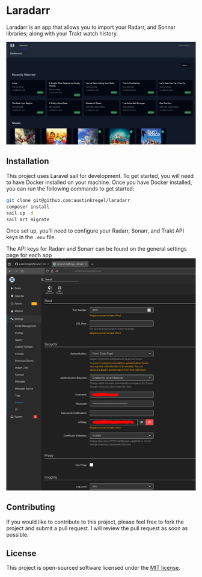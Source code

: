 # Laradarr
Laradarr is an app that allows you to import your Radarr, and Sonnar libraries; along with your Trakt watch history.


![preview-of-laradarr.png](storage/preview-of-app.png)
## Installation
This project uses Laravel sail for development. To get started, you will need to have Docker installed on your machine. Once you have Docker installed, you can run the following commands to get started:

```bash
git clone git@github.com:austinkregel/laradarr
composer install
sail up -d
sail art migrate
```

Once set up, you'll need to configure your Radarr, Sonarr, and Trakt API keys in the `.env` file. 

The API keys for Radarr and Sonarr can be found on the general settings page for each app
![general-settings-page-sonarr.png](storage/general-settings-page-sonarr.png)

## Contributing
If you would like to contribute to this project, please feel free to fork the project and submit a pull request. I will review the pull request as soon as possible.

## License
This project is open-sourced software licensed under the [MIT license](https://opensource.org/licenses/MIT).

